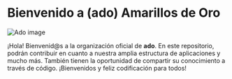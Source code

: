 # Bienvenido a (ado) Amarillos de Oro

![Ado image](https://firebasestorage.googleapis.com/v0/b/testing-files-b4524.appspot.com/o/amarillos-logo.png?alt=media&token=3c210cbd-b9df-4b1e-907d-133a94769000)

¡Hola! Bienvenid@s a la organización oficial de **ado**. En este repositorio, podrán contribuir en cuanto a nuestra amplia estructura de aplicaciones y mucho más. También tienen la oportunidad de compartir su conocimiento a través de código. ¡Bienvenidos y feliz codificación para todos!
